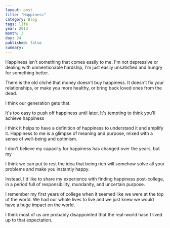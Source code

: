 ```yaml
---
layout: post
title: "Happiness"
category: Blog
tags: life
year: 2013
month: 3
day: 24
published: false
summary: 
---
```


Happiness isn't something that comes easily to me. I'm not depressive or dealing with unmentionable hardship, I'm just easily unsatisfied and hungry for something better.

There is the old cliché that money doesn't buy happiness. It doesn't fix your relationships, or make you more healthy, or bring back loved ones from the dead.

I think our generation gets that.

It's too easy to push off happiness until later. It's tempting to think you'll achieve happiness

I think it helps to have a definition of happiness to understand it and amplify it. Happiness to me is a glimpse of meaning and purpose, mixed with a sense of well-being and optimism. 


I don't believe my capacity for happiness has changed over the years, but my 

I think we can put to rest the idea that being rich will somehow solve all your problems and make you instantly happy.

Instead, I'd like to share my experience with finding happiness post-college, in a period full of responsibility, mundanity, and uncertain purpose.

I remember my first years of college when it seemed like we were at the top of the world. We had our whole lives to live and we just knew we would have a huge impact on the world.

I think most of us are probably disappointed that the real-world hasn't lived up to that expectation.
